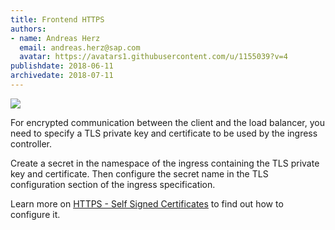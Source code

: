 ```yaml
---
title: Frontend HTTPS
authors: 
- name: Andreas Herz
  email: andreas.herz@sap.com
  avatar: https://avatars1.githubusercontent.com/u/1155039?v=4
publishdate: 2018-06-11
archivedate: 2018-07-11
---
```


![](./images/blog-https.png)
 
For encrypted communication between the client and the load balancer, you need to specify a TLS private key and certificate to be used by the ingress controller.

Create a secret in the namespace of the ingress containing the TLS private key and certificate. Then configure the secret name in the TLS configuration section of the ingress specification.

Learn more on [HTTPS - Self Signed Certificates](https://github.com/freegroup/kube-https/blob/master/README.md) to find out how to configure it.